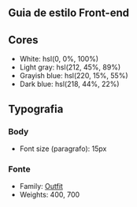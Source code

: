 ## Guia de estilo Front-end


## Cores

- White: hsl(0, 0%, 100%)
- Light gray: hsl(212, 45%, 89%)
- Grayish blue: hsl(220, 15%, 55%)
- Dark blue: hsl(218, 44%, 22%)

## Typografia

### Body

- Font size (paragrafo): 15px

### Fonte

- Family: [Outfit](https://fonts.google.com/specimen/Outfit)
- Weights: 400, 700
